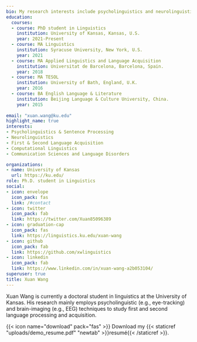 ```yaml
---
bio: My research interests include psycholinguistics and neurolinguistics of first and second language acquisition. 
education:
  courses:
  - course: PhD student in Linguistics
    institution: University of Kansas, Kansas, U.S.
    year: 2021-Present
  - course: MA Linguistics
    institution: Syracuse University, New York, U.S.
    year: 2021
  - course: MA Applied Linguistics and Language Acquisition
    institution: Universitat de Barcelona, Barcelona, Spain.
    year: 2018
  - course: MA TESOL
    institution: University of Bath, England, U.K.
    year: 2016
  - course: BA English Language & Literature
    institution: Beijing Language & Culture University, China.
    year: 2015
    
email: "xuan.wang@ku.edu"
highlight_name: true
interests:
- Psycholinguistics & Sentence Processing
- Neurolinguistics
- First & Second Language Acquisition 
- Computational Linguistics
- Communication Sciences and Language Disorders

organizations:
- name: University of Kansas
  url: https://ku.edu/
role: Ph.D. student in Linguistics
social:
- icon: envelope
  icon_pack: fas
  link: /#contact
- icon: twitter
  icon_pack: fab
  link: https://twitter.com/Xuan85096389
- icon: graduation-cap
  icon_pack: fas
  link: https://linguistics.ku.edu/xuan-wang
- icon: github
  icon_pack: fab
  link: https://github.com/xwlinguistics
- icon: linkedin
  icon_pack: fab
  link: https://www.linkedin.com/in/xuan-wang-a2b053104/
superuser: true
title: Xuan Wang
---
```


Xuan Wang is currently a doctoral student in linguistics at the University of Kansas. His research mainly employs psycholinguistic (e.g., eye-tracking) and brain-imaging (e.g., EEG) techniques to study first and second language processing and acquisition.

{{< icon name="download" pack="fas" >}} Download my {{< staticref "uploads/demo_resume.pdf" "newtab" >}}resumé{{< /staticref >}}.
